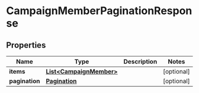 # CampaignMemberPaginationResponse

## Properties
Name | Type | Description | Notes
------------ | ------------- | ------------- | -------------
**items** | [**List&lt;CampaignMember&gt;**](CampaignMember.md) |  |  [optional]
**pagination** | [**Pagination**](Pagination.md) |  |  [optional]
